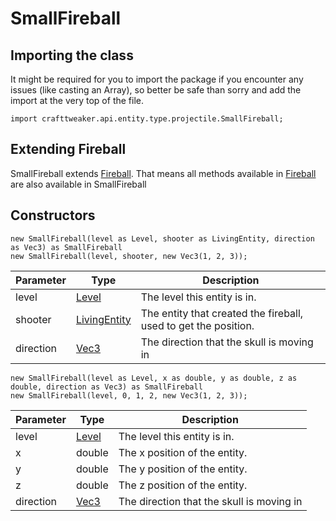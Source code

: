 # SmallFireball

## Importing the class

It might be required for you to import the package if you encounter any issues (like casting an Array), so better be safe than sorry and add the import at the very top of the file.
```zenscript
import crafttweaker.api.entity.type.projectile.SmallFireball;
```


## Extending Fireball

SmallFireball extends [Fireball](/vanilla/api/entity/type/projectile/Fireball). That means all methods available in [Fireball](/vanilla/api/entity/type/projectile/Fireball) are also available in SmallFireball

## Constructors


```zenscript
new SmallFireball(level as Level, shooter as LivingEntity, direction as Vec3) as SmallFireball
new SmallFireball(level, shooter, new Vec3(1, 2, 3));
```
| Parameter |                       Type                       |                           Description                           |
|-----------|--------------------------------------------------|-----------------------------------------------------------------|
| level     | [Level](/vanilla/api/world/Level)                | The level this entity is in.                                    |
| shooter   | [LivingEntity](/vanilla/api/entity/LivingEntity) | The entity that created the fireball, used to get the position. |
| direction | [Vec3](/vanilla/api/util/math/Vec3)              | The direction that the skull is moving in                       |



```zenscript
new SmallFireball(level as Level, x as double, y as double, z as double, direction as Vec3) as SmallFireball
new SmallFireball(level, 0, 1, 2, new Vec3(1, 2, 3));
```
| Parameter |                Type                 |                Description                |
|-----------|-------------------------------------|-------------------------------------------|
| level     | [Level](/vanilla/api/world/Level)   | The level this entity is in.              |
| x         | double                              | The x position of the entity.             |
| y         | double                              | The y position of the entity.             |
| z         | double                              | The z position of the entity.             |
| direction | [Vec3](/vanilla/api/util/math/Vec3) | The direction that the skull is moving in |



